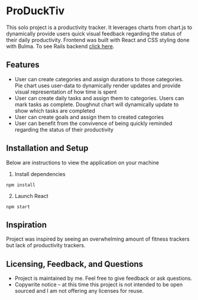 # ProDuckTiv

This solo project is a productivity tracker. It leverages charts from chart.js to dynamically provide users quick visual feedback regarding the status of their daily productivity. Frontend was built with React and CSS styling done with Bulma. To see Rails backend [click here]().

## Features

* User can create categories and assign durations to those categories. Pie chart uses user-data to dynamically render updates and provide visual representation of how time is spent
* User can create daily tasks and assign them to categories. Users can mark tasks as complete. Doughnut chart will dynamically update to show which tasks are completed
* User can create goals and assign them to created categories
* User can benefit from the convivence of being quickly reminded regarding the status of their productivity

## Installation and Setup
Below are instructions to view the application on your machine

1. Install dependencies 
```
npm install
```
2. Launch React
```
npm start
```

## Inspiration
Project was inspired by seeing an overwhelming amount of fitness trackers but lack of productivity trackers.

## Licensing, Feedback, and Questions
* Project is maintained by me. Feel free to give feedback or ask questions.
* Copywrite notice – at this time this project is not intended to be open sourced and I am not offering any licenses for reuse.